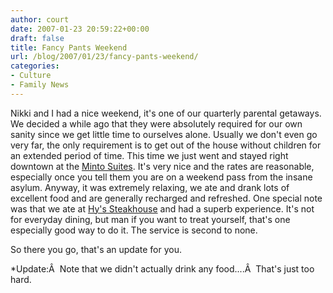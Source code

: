 ```yaml
---
author: court
date: 2007-01-23 20:59:22+00:00
draft: false
title: Fancy Pants Weekend
url: /blog/2007/01/23/fancy-pants-weekend/
categories:
- Culture
- Family News
---
```


Nikki and I had a nice weekend, it's one of our quarterly parental getaways.  We decided a while ago that they were absolutely required for our own sanity since we get little time to ourselves alone.  Usually we don't even go very far, the only requirement is to get out of the house without children for an extended period of time.  This time we just went and stayed right downtown at the [Minto Suites](http://www.mintosuitehotel.com/).  It's very nice and the rates are reasonable, especially once you tell them you are on a weekend pass from the insane asylum.  Anyway, it was extremely relaxing, we ate and drank lots of excellent food and are generally recharged and refreshed.  One special note was that we ate at [Hy's Steakhouse](http://www.hyssteakhouse.com) and had a superb experience.  It's not for everyday dining, but man if you want to treat yourself, that's one especially good way to do it.  The service is second to none.

So there you go, that's an update for you.

*Update:Â  Note that we didn't actually drink any food....Â  That's just too hard.
